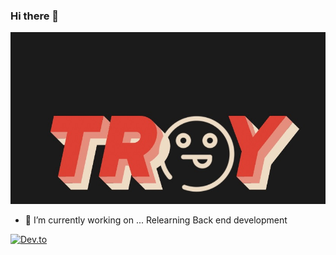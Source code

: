 ### Hi there 👋

![](./assets/Screen%20Shot%202023-09-07%20at%207.42.03%20PM.jpeg)

- 🔭 I’m currently working on ... Relearning Back end development

[![Dev.to](https://github-readme-stats.vercel.app/api/pin/?username=anthourn&repo=dev.to)](https://github.com/thepracticaldev/dev.to)

<!--
- 🌱 I’m currently learning ...
- 👯 I’m looking to collaborate on ...
- 🤔 I’m looking for help with ...
- 💬 Ask me about ...
- 📫 How to reach me: ...
- ⚡ Fun fact: ...

-->
